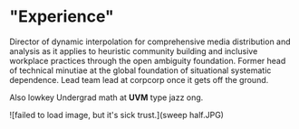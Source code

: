 # "Experience"
Director of dynamic interpolation for comprehensive media distribution and analysis as it applies to heuristic community building and inclusive workplace practices through the open ambiguity foundation. Former head of technical minutiae at the global foundation of situational systematic dependence. Lead team lead at corpcorp once it gets off the ground.

Also lowkey Undergrad math at **UVM** type jazz ong.

![failed to load image, but it's sick trust.](sweep half.JPG)
